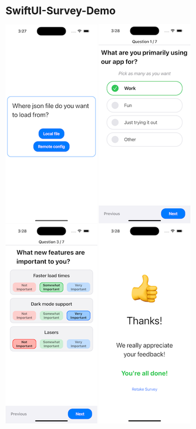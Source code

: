 # SwiftUI-Survey-Demo
![](/screenshots/1.png)
![](/screenshots/2.png)
![](/screenshots/3.png)
![](/screenshots/4.png)


